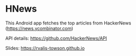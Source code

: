 # HNews

This Android app fetches the top articles from HackerNews (https://news.ycombinator.com)

API details: https://github.com/HackerNews/API

Slides: https://rvalis-towson.github.io